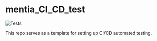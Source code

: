 # mentia_CI_CD_test
![Tests](https://github.com/fentresspaul61B/mentia_CI_CD_test/actions/workflows/tests.yml/badge.svg)

This repo serves as a template for setting up CI/CD automated testing.
